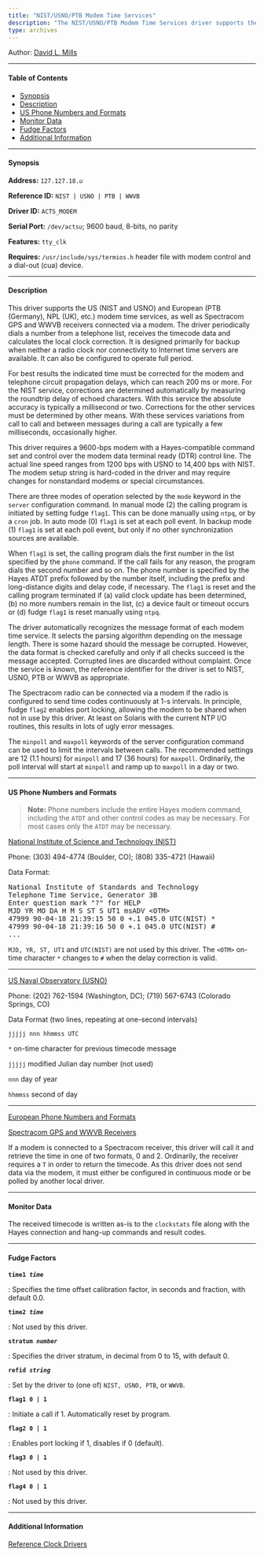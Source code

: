 ```yaml
---
title: "NIST/USNO/PTB Modem Time Services"
description: "The NIST/USNO/PTB Modem Time Services driver supports the US (NIST and USNO), Germany (PTB), and UK (NPL) modem time services, as well as Spectracom GPS and WWVB receivers connected via a modem."
type: archives
---
```


Author: [David L. Mills](https://www.nwtime.org/tribute-to-david-l-mills/)

* * *

#### Table of Contents

*   [Synopsis](/documentation/drivers/driver18/#synopsis)
*   [Description](/documentation/drivers/driver18/#description)
*   [US Phone Numbers and Formats](/documentation/drivers/driver18/#us-phone-numbers-and-formats)
*   [Monitor Data](/documentation/drivers/driver18/#monitor-data)
*   [Fudge Factors](/documentation/drivers/driver18/#fudge-factors)
*   [Additional Information](/documentation/drivers/driver18/#additional-information)

* * *

#### Synopsis

**Address:** <code>127.127.18._u_</code>

**Reference ID:** `NIST | USNO | PTB | WWVB`

**Driver ID:** `ACTS_MODEM`

**Serial Port:** <code>/dev/acts*u*</code>; 9600 baud, 8-bits, no parity

**Features:** `tty_clk`

**Requires:** `/usr/include/sys/termios.h` header file with modem control and a dial-out (cua) device.

* * *

#### Description

This driver supports the US (NIST and USNO) and European (PTB (Germany), NPL (UK), etc.) modem time services, as well as Spectracom GPS and WWVB receivers connected via a modem. The driver periodically dials a number from a telephone list, receives the timecode data and calculates the local clock correction. It is designed primarily for backup when neither a radio clock nor connectivity to Internet time servers are available. It can also be configured to operate full period.

For best results the indicated time must be corrected for the modem and telephone circuit propagation delays, which can reach 200 ms or more. For the NIST service, corrections are determined automatically by measuring the roundtrip delay of echoed characters. With this service the absolute accuracy is typically a millisecond or two. Corrections for the other services must be determined by other means. With these services variations from call to call and between messages during a call are typically a few milliseconds, occasionally higher.

This driver requires a 9600-bps modem with a Hayes-compatible command set and control over the modem data terminal ready (DTR) control line. The actual line speed ranges from 1200 bps with USNO to 14,400 bps with NIST. The modem setup string is hard-coded in the driver and may require changes for nonstandard modems or special circumstances.

There are three modes of operation selected by the `mode` keyword in the `server` configuration command. In manual mode (2) the calling program is initiated by setting fudge `flag1`. This can be done manually using `ntpq`, or by a `cron` job. In auto mode (0) `flag1` is set at each poll event. In backup mode (1) `flag1` is set at each poll event, but only if no other synchronization sources are available.

When `flag1` is set, the calling program dials the first number in the list specified by the `phone` command. If the call fails for any reason, the program dials the second number and so on. The phone number is specified by the Hayes ATDT prefix followed by the number itself, including the prefix and long-distance digits and delay code, if necessary. The `flag1` is reset and the calling program terminated if (a) valid clock update has been determined, (b) no more numbers remain in the list, (c) a device fault or timeout occurs or (d) fudge `flag1` is reset manually using `ntpq`.

The driver automatically recognizes the message format of each modem time service. It selects the parsing algorithm depending on the message length. There is some hazard should the message be corrupted. However, the data format is checked carefully and only if all checks succeed is the message accepted. Corrupted lines are discarded without complaint. Once the service is known, the reference identifier for the driver is set to NIST, USNO, PTB or WWVB as appropriate.

The Spectracom radio can be connected via a modem if the radio is configured to send time codes continuously at 1-s intervals. In principle, fudge `flag2` enables port locking, allowing the modem to be shared when not in use by this driver. At least on Solaris with the current NTP I/O routines, this results in lots of ugly error messages.

The `minpoll` and `maxpoll` keywords of the server configuration command can be used to limit the intervals between calls. The recommended settings are 12 (1.1 hours) for `minpoll` and 17 (36 hours) for `maxpoll`. Ordinarily, the poll interval will start at `minpoll` and ramp up to `maxpoll` in a day or two.

* * *

#### US Phone Numbers and Formats

> **Note:** Phone numbers include the entire Hayes modem command, including the `ATDT` and other control codes as may be necessary. For most cases only the `ATDT` may be necessary.

[National Institute of Science and Technology (NIST)](https://www.nist.gov/pml/time-and-frequency-division/time-distribution/automated-computer-time-service-acts)

Phone: (303) 494-4774 (Boulder, CO); (808) 335-4721 (Hawaii)

Data Format:

<pre>National Institute of Standards and Technology
Telephone Time Service, Generator 3B
Enter question mark "?" for HELP
MJD YR MO DA H M S ST S UT1 msADV &lt;OTM>
47999 90-04-18 21:39:15 50 0 +.1 045.0 UTC(NIST) *
47999 90-04-18 21:39:16 50 0 +.1 045.0 UTC(NIST) #
...</pre>

`MJD, YR, ST, UT1` and `UTC(NIST)` are not used by this driver. The <code>\<OTM></code> on-time character `*` changes to `#` when the delay correction is valid.

***

[US Naval Observatory (USNO)](https://www.cnmoc.usff.navy.mil/usno/)

Phone: (202) 762-1594 (Washington, DC); (719) 567-6743 (Colorado Springs, CO)

Data Format (two lines, repeating at one-second intervals)

`jjjjj nnn hhmmss UTC`

`*` on-time character for previous timecode message

`jjjjj` modified Julian day number (not used)

`nnn` day of year

`hhmmss` second of day

***

[European Phone Numbers and Formats](/documentation/drivers/tf582_4/)

[Spectracom GPS and WWVB Receivers](https://safran-navigation-timing.com/)

If a modem is connected to a Spectracom receiver, this driver will call it and retrieve the time in one of two formats, 0 and 2. Ordinarily, the receiver requires a `T` in order to return the timecode. As this driver does not send data via the modem, it must either be configured in continuous mode or be polled by another local driver.

* * *

#### Monitor Data

The received timecode is written as-is to the `clockstats` file along with the Hayes connection and hang-up commands and result codes.

* * *

#### Fudge Factors

<code>**time1 _time_**</code>

: Specifies the time offset calibration factor, in seconds and fraction, with default 0.0.

<code>**time2 _time_**</code>

: Not used by this driver.

<code>**stratum _number_**</code>

: Specifies the driver stratum, in decimal from 0 to 15, with default 0.

<code>**refid _string_**</code>

: Set by the driver to (one of) `NIST, USNO, PTB`, or `WWVB`.

<code>**flag1 0 | 1**</code>

: Initiate a call if 1. Automatically reset by program.

<code>**flag2 0 | 1**</code>

: Enables port locking if 1, disables if 0 (default).

<code>**flag3 0 | 1**</code>

: Not used by this driver.

<code>**flag4 0 | 1**</code>

: Not used by this driver.

* * *

#### Additional Information

[Reference Clock Drivers](/documentation/4.2.8-series/refclock/)